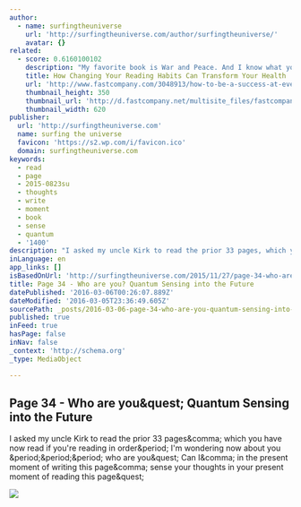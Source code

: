 ```yaml
---
author:
  - name: surfingtheuniverse
    url: 'http://surfingtheuniverse.com/author/surfingtheuniverse/'
    avatar: {}
related:
  - score: 0.6160100102
    description: "My favorite book is War and Peace. And I know what you're thinking: \"Oh, another writer wanting people to think he's all intellectual and highbrow.\" But it really is my favorite book, only not because it has 1,500 pages of unforgettable characters or a generational plot that is more compelling than that of any other book I've read."
    title: How Changing Your Reading Habits Can Transform Your Health
    url: 'http://www.fastcompany.com/3048913/how-to-be-a-success-at-everything/how-changing-your-reading-habits-can-transform-your-health'
    thumbnail_height: 350
    thumbnail_url: 'http://d.fastcompany.net/multisite_files/fastcompany/imagecache/620x350/poster/2015/07/3048913-poster-p-1-4-ways-to-become-a-committed-reader-and-reap-the-health-benefits.jpg'
    thumbnail_width: 620
publisher:
  url: 'http://surfingtheuniverse.com'
  name: surfing the universe
  favicon: 'https://s2.wp.com/i/favicon.ico'
  domain: surfingtheuniverse.com
keywords:
  - read
  - page
  - 2015-0823su
  - thoughts
  - write
  - moment
  - book
  - sense
  - quantum
  - '1400'
description: "I asked my uncle Kirk to read the prior 33 pages, which you have now read if you're reading in order. I'm wondering now about you ... who are you? Can I, in the present moment of writing this page, sense your thoughts in your present moment of reading this page?"
inLanguage: en
app_links: []
isBasedOnUrl: 'http://surfingtheuniverse.com/2015/11/27/page-34-who-are-you-quantum-sensing-into-the-future/'
title: Page 34 - Who are you? Quantum Sensing into the Future
datePublished: '2016-03-06T00:26:07.889Z'
dateModified: '2016-03-05T23:36:49.605Z'
sourcePath: _posts/2016-03-06-page-34-who-are-you-quantum-sensing-into-the-future.md
published: true
inFeed: true
hasPage: false
inNav: false
_context: 'http://schema.org'
_type: MediaObject

---
```

<article style=""><h1>Page 34 - Who are you&amp;quest; Quantum Sensing into the Future</h1><p>I asked my uncle Kirk to read the prior 33 pages&amp;comma; which you have now read if you're reading in order&amp;period; I'm wondering now about you &amp;period;&amp;period;&amp;period; who are you&amp;quest; Can I&amp;comma; in the present moment of writing this page&amp;comma; sense your thoughts in your present moment of reading this page&amp;quest;</p><img src="https://s0.wp.com/i/blank.jpg" /></article>